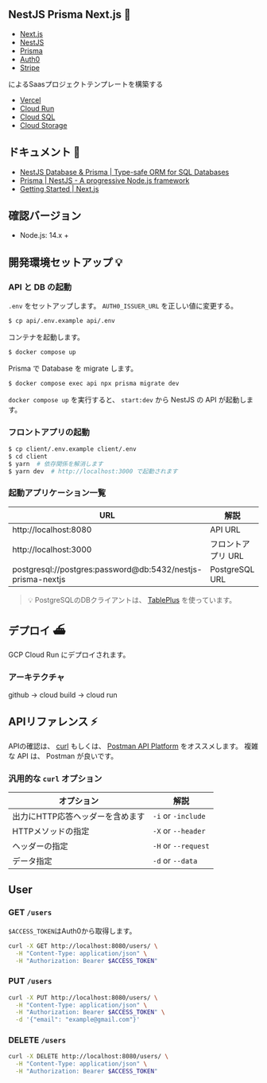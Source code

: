 ## NestJS Prisma Next.js 🚅

- [Next.js](https://nextjs.org/)
- [NestJS](https://nestjs.com/)
- [Prisma](https://www.prisma.io/)
- [Auth0](https://auth0.com/jp)
- [Stripe](https://stripe.com/jp)

によるSaasプロジェクトテンプレートを構築する

- [Vercel](https://vercel.com/docs/concepts)
- [Cloud Run](https://cloud.google.com/run)
- [Cloud SQL](https://cloud.google.com/sql/)
- [Cloud Storage](https://cloud.google.com/storage)

## ドキュメント 📃

- [NestJS Database & Prisma | Type-safe ORM for SQL Databases](https://www.prisma.io/nestjs)
- [Prisma | NestJS - A progressive Node.js framework](https://docs.nestjs.com/recipes/prisma#prisma)
- [Getting Started \| Next\.js](https://nextjs.org/docs/getting-started)

## 確認バージョン

- Node.js: 14.x +

## 開発環境セットアップ 💡

### API と DB の起動

`.env` をセットアップします。
`AUTH0_ISSUER_URL` を正しい値に変更する。

``` bash
$ cp api/.env.example api/.env
```

コンテナを起動します。

```bash
$ docker compose up
```

Prisma で Database を migrate します。

``` bash
$ docker compose exec api npx prisma migrate dev
```

`docker compose up` を実行すると、 `start:dev` から NestJS の API が起動します。

### フロントアプリの起動

``` bash
$ cp client/.env.example client/.env
$ cd client
$ yarn  # 依存関係を解消します
$ yarn dev  # http://localhost:3000 で起動されます
```

### 起動アプリケーション一覧

|URL|解説|
|---|---|
|http://localhost:8080|API URL|
|http://localhost:3000|フロントアプリ URL|
|postgresql://postgres:password@db:5432/nestjs-prisma-nextjs|PostgreSQL URL|

> 💡 PostgreSQLのDBクライアントは、 [TablePlus](https://tableplus.com/) を使っています。

## デプロイ ⛴

GCP Cloud Run にデプロイされます。

### アーキテクチャ

github -> cloud build -> cloud run

## APIリファレンス ⚡️

APIの確認は、 [curl](https://curl.se/docs/manpage.html) もしくは、 [Postman API Platform](https://www.postman.com/) をオススメします。
複雑な API は、 Postman が良いです。

### 汎用的な `curl` オプション

|オプション|解説|
|---|---|
|出力にHTTP応答ヘッダーを含めます|`-i` or `-include`|
|HTTPメソッドの指定|`-X` or `--header`|
|ヘッダーの指定|`-H` or `--request`|
|データ指定|`-d` or `--data`|

## User 

### GET `/users`

`$ACCESS_TOKEN`はAuth0から取得します。

```bash
curl -X GET http://localhost:8080/users/ \
  -H "Content-Type: application/json" \
  -H "Authorization: Bearer $ACCESS_TOKEN"
```

### PUT `/users`

```bash
curl -X PUT http://localhost:8080/users/ \
  -H "Content-Type: application/json" \
  -H "Authorization: Bearer $ACCESS_TOKEN" \
  -d '{"email": "example@gmail.com"}'
```

### DELETE `/users`

```bash
curl -X DELETE http://localhost:8080/users/ \
  -H "Content-Type: application/json" \
  -H "Authorization: Bearer $ACCESS_TOKEN"
```
